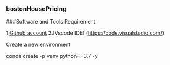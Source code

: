 ### bostonHousePricing

###Software and Tools Requirement

1.[Github account](https://github.com)
2.[Vscode IDE] (https://code.visualstudio.com/)

Create a new environment

conda create -p venv python==3.7 -y